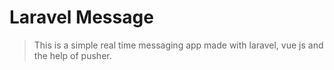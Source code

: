 # Laravel Message

> This is a simple real time messaging app made with laravel, vue js and the help of pusher.



